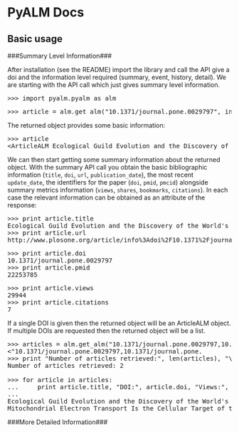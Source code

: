 PyALM Docs
==========

Basic usage
-----------

###Summary Level Information###

After installation (see the README) import the library and call the API give a doi and 
the information level required (summary, event, history, detail). We are starting with 
the API call which just gives summary level information.
<div class="highlight"><pre><a name="docs--examples--example.py-idio-pycon-pyg.html-1"></a><span class="gp">&gt;&gt;&gt; </span><span class="kn">import</span> <span class="nn">pyalm.pyalm</span> <span class="kn">as</span> <span class="nn">alm</span>
</pre></div>

<div class="highlight"><pre><a name="docs--examples--example.py-idio-pycon-pyg.html-1"></a><span class="gp">&gt;&gt;&gt; </span><span class="n">article</span> <span class="o">=</span> <span class="n">alm</span><span class="o">.</span><span class="n">get_alm</span><span class="p">(</span><span class="s">&quot;10.1371/journal.pone.0029797&quot;</span><span class="p">,</span> <span class="n">info</span><span class="o">=</span><span class="s">&quot;summary&quot;</span><span class="p">)</span>
</pre></div>


The returned object provides some basic information:
<div class="highlight"><pre><a name="docs--examples--example.py-idio-pycon-pyg.html-1"></a><span class="gp">&gt;&gt;&gt; </span><span class="n">article</span>
<a name="docs--examples--example.py-idio-pycon-pyg.html-2"></a><span class="go">&lt;ArticleALM Ecological Guild Evolution and the Discovery of the World&#39;s Smallest Vertebrate, DOI 10.1371/journal.pone.0029797&gt;</span>
</pre></div>


We can then start getting some summary information about the returned object. With the
summary API call you obtain the basic bibliographic information (`title`, `doi`,
`url`, `publication_date`), the most recent `update_date`, the identifiers for the paper 
(`doi`, `pmid`, `pmcid`) alongside summary metrics information (`views`, `shares`, 
`bookmarks`, `citations`). In each case the relevant information can be obtained as an 
attribute of the response:	

<div class="highlight"><pre><a name="docs--examples--example.py-idio-pycon-pyg.html-1"></a><span class="gp">&gt;&gt;&gt; </span><span class="k">print</span> <span class="n">article</span><span class="o">.</span><span class="n">title</span>
<a name="docs--examples--example.py-idio-pycon-pyg.html-2"></a><span class="go">Ecological Guild Evolution and the Discovery of the World&#39;s Smallest Vertebrate</span>
<a name="docs--examples--example.py-idio-pycon-pyg.html-3"></a><span class="gp">&gt;&gt;&gt; </span><span class="k">print</span> <span class="n">article</span><span class="o">.</span><span class="n">url</span>
<a name="docs--examples--example.py-idio-pycon-pyg.html-4"></a><span class="go">http://www.plosone.org/article/info%3Adoi%2F10.1371%2Fjournal.pone.0029797</span>
</pre></div>

<div class="highlight"><pre><a name="docs--examples--example.py-idio-pycon-pyg.html-1"></a><span class="gp">&gt;&gt;&gt; </span><span class="k">print</span> <span class="n">article</span><span class="o">.</span><span class="n">doi</span>
<a name="docs--examples--example.py-idio-pycon-pyg.html-2"></a><span class="go">10.1371/journal.pone.0029797</span>
<a name="docs--examples--example.py-idio-pycon-pyg.html-3"></a><span class="gp">&gt;&gt;&gt; </span><span class="k">print</span> <span class="n">article</span><span class="o">.</span><span class="n">pmid</span>
<a name="docs--examples--example.py-idio-pycon-pyg.html-4"></a><span class="go">22253785</span>
</pre></div>

<div class="highlight"><pre><a name="docs--examples--example.py-idio-pycon-pyg.html-1"></a><span class="gp">&gt;&gt;&gt; </span><span class="k">print</span> <span class="n">article</span><span class="o">.</span><span class="n">views</span>
<a name="docs--examples--example.py-idio-pycon-pyg.html-2"></a><span class="go">29944</span>
<a name="docs--examples--example.py-idio-pycon-pyg.html-3"></a><span class="gp">&gt;&gt;&gt; </span><span class="k">print</span> <span class="n">article</span><span class="o">.</span><span class="n">citations</span>
<a name="docs--examples--example.py-idio-pycon-pyg.html-4"></a><span class="go">7</span>
</pre></div>


If a single DOI is given then the returned object will be an ArticleALM object. If 
multiple DOIs are requested then the returned object will be a list.
<div class="highlight"><pre><a name="docs--examples--example.py-idio-pycon-pyg.html-1"></a><span class="gp">&gt;&gt;&gt; </span><span class="n">articles</span> <span class="o">=</span> <span class="n">alm</span><span class="o">.</span><span class="n">get_alm</span><span class="p">(</span><span class="s">&quot;10.1371/journal.pone.0029797,10.1371/journal.pone</span>
<a name="docs--examples--example.py-idio-pycon-pyg.html-2"></a><span class="go">&lt;&quot;10.1371/journal.pone.0029797,10.1371/journal.pone.                         0029798&quot;, info=&quot;summary&quot;)</span>
<a name="docs--examples--example.py-idio-pycon-pyg.html-3"></a><span class="gp">&gt;&gt;&gt; </span><span class="k">print</span> <span class="s">&quot;Number of articles retrieved:&quot;</span><span class="p">,</span> <span class="nb">len</span><span class="p">(</span><span class="n">articles</span><span class="p">),</span> <span class="s">&quot;</span><span class="se">\n</span><span class="s">&quot;</span>
<a name="docs--examples--example.py-idio-pycon-pyg.html-4"></a><span class="go">Number of articles retrieved: 2</span>
<a name="docs--examples--example.py-idio-pycon-pyg.html-5"></a>
<a name="docs--examples--example.py-idio-pycon-pyg.html-6"></a><span class="gp">&gt;&gt;&gt; </span><span class="k">for</span> <span class="n">article</span> <span class="ow">in</span> <span class="n">articles</span><span class="p">:</span>
<a name="docs--examples--example.py-idio-pycon-pyg.html-7"></a><span class="gp">... </span>    <span class="k">print</span> <span class="n">article</span><span class="o">.</span><span class="n">title</span><span class="p">,</span> <span class="s">&quot;DOI:&quot;</span><span class="p">,</span> <span class="n">article</span><span class="o">.</span><span class="n">doi</span><span class="p">,</span> <span class="s">&quot;Views:&quot;</span><span class="p">,</span> <span class="n">article</span><span class="o">.</span><span class="n">views</span>
<a name="docs--examples--example.py-idio-pycon-pyg.html-8"></a><span class="gp">...</span>
<a name="docs--examples--example.py-idio-pycon-pyg.html-9"></a><span class="go">Ecological Guild Evolution and the Discovery of the World&#39;s Smallest Vertebrate DOI: 10.1371/journal.pone.0029797 Views: 29944</span>
<a name="docs--examples--example.py-idio-pycon-pyg.html-10"></a><span class="go">Mitochondrial Electron Transport Is the Cellular Target of the Oncology Drug Elesclomol DOI: 10.1371/journal.pone.0029798 Views: 3462</span>
</pre></div>


###More Detailed Information###